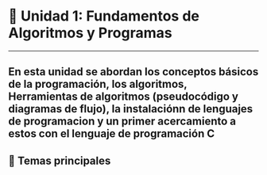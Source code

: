 # 🧩 Unidad 1: Fundamentos de Algoritmos y Programas
---
En esta unidad se abordan los conceptos básicos de la programación, los algoritmos, Herramientas de algoritmos (pseudocódigo y diagramas de flujo), la instalaciónn de lenguajes de programacion y un primer acercamiento a estos con el lenguaje de programación C 
---
## 🧾 Temas principales
